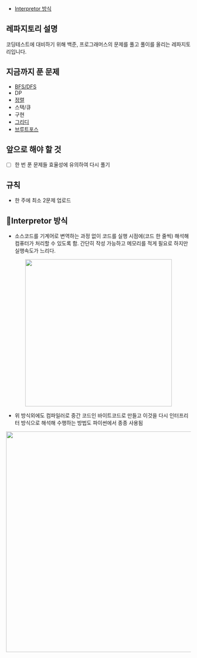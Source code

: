 - [Interpretor 방식](#Interpretor-방식)
## 레파지토리 설명
코딩테스트에 대비하기 위해 백준, 프로그래머스의 문제를 풀고 풀이를 올리는 레파지토리입니다.

## 지금까지 푼 문제
- [BFS/DFS](https://github.com/gaeunpark924/Coding_Test_Study/tree/main/DFS_BFS)
- DP
- [정렬](https://github.com/gaeunpark924/Coding_Test_Study/blob/main/%EC%88%98%20%EC%A0%95%EB%A0%AC%ED%95%98%EA%B8%B01%2C2.py)
- 스택/큐
- 구현
- [그리디](https://github.com/gaeunpark924/Coding_Test_Study/tree/main/%EA%B7%B8%EB%A6%AC%EB%94%94%EC%95%8C%EA%B3%A0%EB%A6%AC%EC%A6%98)
- [브루트포스](https://github.com/gaeunpark924/Coding_Test_Study/tree/main/%EB%B8%8C%EB%A3%A8%ED%8A%B8%ED%8F%AC%EC%8A%A4%EC%95%8C%EA%B3%A0%EB%A6%AC%EC%A6%98)

## 앞으로 해야 할 것
- [ ] 한 번 푼 문제들 효율성에 유의하여 다시 풀기

## 규칙
- 한 주에 최소 2문제 업로드

## 📌Interpretor 방식
- 소스코드를 기계어로 변역하는 과정 없이 코드를 실행 시점에(코드 한 줄씩) 해석해 컴퓨터가 처리할 수 있도록 함. 간단히 작성 가능하고 메모리를 적게 필요로 하지만 실행속도가 느리다.
<p align="center">
  <img src="https://user-images.githubusercontent.com/51811995/156788504-d668d845-2141-4a6f-bb8d-c42818697a2f.png" width=400>
</p>

- 위 방식외에도 컴파일러로 중간 코드인 바이트코드로 만들고 이것을 다시 인터프리터 방식으로 해석해 수행하는 방법도 파이썬에서 종종 사용됨
<p align="center">
  <img src="https://user-images.githubusercontent.com/51811995/156791134-73cd62df-785d-4c44-8f85-b153211ab778.png" width=600>
</p>

